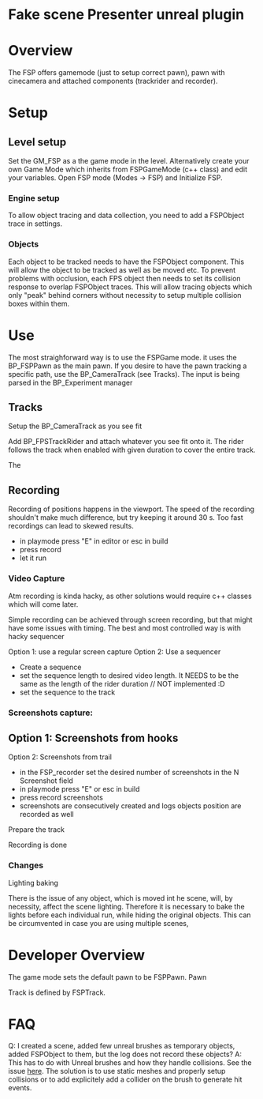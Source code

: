 # Fake scene Presenter unreal plugin

# Overview

The FSP offers gamemode (just to setup correct pawn), pawn with cinecamera and attached components (trackrider and recorder). 

# Setup

## Level setup
Set the GM_FSP as a the game mode in the level. Alternatively create your own Game Mode which inherits from FSPGameMode (c++ class) and edit your variables.
Open FSP mode (Modes -> FSP) and Initialize FSP.

### Engine setup
To allow object tracing and data collection, you need to add a FSPObject trace in settings. 

### Objects
Each object to be tracked needs to have the FSPObject component. This will allow the object to be tracked as well as be moved etc. To prevent problems with occlusion, each FPS object then needs to set its collision response to overlap FSPObject traces. This will allow tracing objects which only "peak" behind corners without necessity to setup multiple collision boxes within them. 

# Use

The most straighforward way is to use the FSPGame mode. it uses the BP_FSPPawn as the main pawn. If you desire to have the pawn tracking a specific path, use the BP_CameraTrack (see Tracks). The input is being parsed in the BP_Experiment manager

## Tracks

Setup the BP_CameraTrack as you see fit

Add BP_FPSTrackRider and attach whatever you see fit onto it. The rider follows the track when enabled with given duration to cover the entire track.

The 

## Recording
Recording of positions happens in the viewport. The speed of the recording shouldn't make much difference, but try keeping it around 30 s. Too fast recordings can lead to skewed results. 
- in playmode press "E" in editor or esc in build
- press record
- let it run

### Video Capture

Atm recording is kinda hacky, as other solutions would require c++ classes which will come later.

Simple recording can be achieved through screen recording, but that might have some issues with timing. The best and most controlled way is with hacky sequencer

Option 1: use a regular screen capture
Option 2: Use a sequencer
- Create a sequence
- set the sequence length to desired video length. It NEEDS to be the same as the length of the rider duration
// NOT implemented :D 
- set the sequence to the track

### Screenshots capture:
Option 1: Screenshots from hooks
-  
Option 2: Screenshots from trail
- in the FSP_recorder set the desired number of screenshots in the N Screenshot field
- in playmode press "E" or esc in build
- press record screenshots
- screenshots are consecutively created and logs objects position are recorded as well

Prepare the track 

Recording is done


### Changes
Lighting baking

There is the issue of any object, which is moved int he scene, will, by necessity, affect the scene lighting. Therefore it is necessary to bake the lights before each individual run, while hiding the original objects. This can be circumvented in case you are using multiple scenes, 

# Developer Overview
The game mode sets the default pawn to be FSPPawn. Pawn

Track is defined by FSPTrack. 


# FAQ
Q: I created a scene, added few unreal brushes as temporary objects, added FSPObject to them, but the log does not record these objects?
A: This has to do with Unreal brushes and how they handle collisions. See the issue [here](https://answers.unrealengine.com/questions/4917/bug-event-hit-not-called-on-brush-hits.html). The solution is to use static meshes and properly setup collisions or to add explicitely add a collider on the brush to generate hit events.